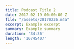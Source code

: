 ```yaml
---
title: Podcast Title 2
date: 2017-02-19 00:00:00 Z
file: "/assets/20170226.m4a"
excerpt: Example excerpt
summary: Example summary
duration: '34:36'
length: '16745407'
---
```


